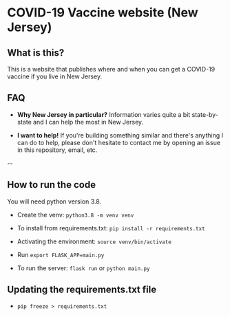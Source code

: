 # COVID-19 Vaccine website (New Jersey)

## What is this?

This is a website that publishes where and when you can get a COVID-19 vaccine if you live in New Jersey.

## FAQ

* **Why New Jersey in particular?** Information varies quite a bit state-by-state and I can help the most in New Jersey.

* **I want to help!** If you're building something similar and there's anything I can do to help, please don't hesitate to contact me by opening an issue in this repository, email, etc.

--

## How to run the code

You will need python version 3.8.

* Create the venv: `python3.8 -m venv venv`

* To install from requirements.txt: `pip install -r requirements.txt`

* Activating the environment: `source venv/bin/activate`

* Run `export FLASK_APP=main.py`

* To run the server: `flask run` or `python main.py`

## Updating the requirements.txt file

* `pip freeze > requirements.txt`

